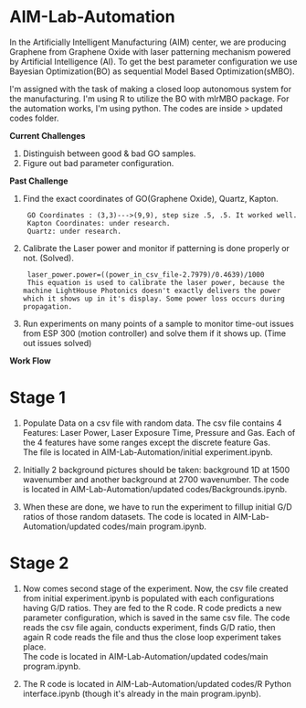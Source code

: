 # AIM-Lab-Automation
In the Artificially Intelligent Manufacturing (AIM) center, we are producing Graphene from Graphene Oxide with laser patterning mechanism powered by Artificial Intelligence (AI). To get the best parameter configuration we use Bayesian Optimization(BO) as sequential Model Based Optimization(sMBO). 

I'm assigned with the task of making a closed loop autonomous system for the manufacturing. I'm using R to utilize the BO with mlrMBO package. For the automation works, I'm using python. The codes are inside > updated codes folder.


**Current Challenges**

1. Distinguish between good & bad GO samples. 
2. Figure out bad parameter configuration.


**Past Challenge**

1. Find the exact coordinates of GO(Graphene Oxide), Quartz, Kapton.
    
        GO Coordinates : (3,3)--->(9,9), step size .5, .5. It worked well.
        Kapton Coordinates: under research.
        Quartz: under research.
     
2. Calibrate the Laser power and monitor if patterning is done properly or not. (Solved).

        laser_power.power=((power_in_csv_file-2.7979)/0.4639)/1000
        This equation is used to calibrate the laser power, because the machine LightHouse Photonics doesn't exactly delivers the power         which it shows up in it's display. Some power loss occurs during propagation.
        
3. Run experiments on many points of a sample to monitor time-out issues from ESP 300 (motion controller) and solve them if it shows up.
 (Time out issues solved)
 
 
 
**Work Flow**
 
# Stage 1
1. Populate Data on a csv file with random data. The csv file contains 4 Features: Laser Power, Laser Exposure Time, Pressure      and Gas. Each of the 4 features have some ranges except the discrete feature Gas. </br>
   The file is located in AIM-Lab-Automation/initial experiment.ipynb. </br>
   
2. Initially 2 background pictures should be taken: background 1D at 1500 wavenumber and another background at 2700 wavenumber.
   The code is located in AIM-Lab-Automation/updated codes/Backgrounds.ipynb. </br>
   
3. When these are done, we have to run the experiment to fillup initial G/D ratios of those random datasets. The code is     located in AIM-Lab-Automation/updated codes/main program.ipynb.


# Stage 2
1. Now comes second stage of the experiment. Now, the csv file created from initial experiment.ipynb is populated with each configurations having G/D ratios. They are fed to the R code. R code predicts a new parameter configuration, which is saved in the same csv file. The code reads the csv file again, conducts experiment, finds G/D ratio, then again R code reads the file and thus the close loop experiment takes place. </br>
The code is located in AIM-Lab-Automation/updated codes/main program.ipynb. </br>

2. The R code is located in AIM-Lab-Automation/updated codes/R Python interface.ipynb (though it's already in the main program.ipynb).
